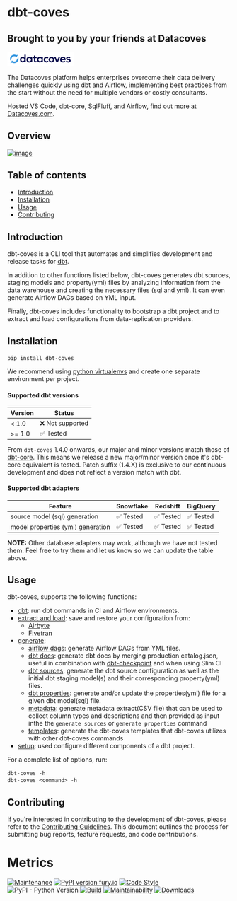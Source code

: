# dbt-coves

## Brought to you by your friends at Datacoves

<picture>
  <source media="(prefers-color-scheme: dark)" srcset="images/datacoves-dark.png">
  <img alt="Datacoves" src="images/datacoves-light.png" width="150">
</picture>

The Datacoves platform helps enterprises overcome their data delivery challenges quickly using dbt and Airflow, implementing best practices from the start without the need for multiple vendors or costly consultants.

Hosted VS Code, dbt-core, SqlFluff, and Airflow, find out more at [Datacoves.com](https://datacoves.com/product).

## Overview

[![image](https://cdn.loom.com/sessions/thumbnails/7d5341f5d5b149ed8895fe1187e338c5-with-play.gif)](https://www.loom.com/share/7d5341f5d5b149ed8895fe1187e338c5)

## Table of contents

- [Introduction](#introduction)
- [Installation](#installation)
- [Usage](#usage)
- [Contributing](#contributing)

## Introduction

dbt-coves is a CLI tool that automates and simplifies development and release tasks for [dbt](https://www.getdbt.com).

In addition to other functions listed below, dbt-coves generates dbt sources, staging models and property(yml) files by analyzing information from the data warehouse and creating the necessary files (sql and yml). It can even generate Airflow DAGs based on YML input.

Finally, dbt-coves includes functionality to bootstrap a dbt project and to extract and load configurations from data-replication providers.

## Installation

```console
pip install dbt-coves
```

We recommend using [python
virtualenvs](https://docs.python.org/3/tutorial/venv.html) and create
one separate environment per project.

#### Supported dbt versions

| Version | Status           |
| ------- | ---------------- |
| \< 1.0  | ❌ Not supported |
| >= 1.0  | ✅ Tested        |

From `dbt-coves` 1.4.0 onwards, our major and minor versions match those of [dbt-core](https://github.com/dbt-labs/dbt-core).
This means we release a new major/minor version once it's dbt-core equivalent is tested.
Patch suffix (1.4.X) is exclusive to our continuous development and does not reflect a version match with dbt.

#### Supported dbt adapters

| Feature                           | Snowflake | Redshift  | BigQuery  |
| --------------------------------- | --------- | --------- | --------- |
| source model (sql) generation     | ✅ Tested | ✅ Tested | ✅ Tested |
| model properties (yml) generation | ✅ Tested | ✅ Tested | ✅ Tested |

**NOTE:** Other database adapters may work, although we have not tested them. Feel free to try them and let us know so we can update the table above.

## Usage

dbt-coves, supports the following functions:

- [dbt](docs/commands/dbt/): run dbt commands in CI and Airflow environments.
- [extract and load](docs/commands/extract%20and%20load/): save and restore your configuration from:
  - [Airbyte](docs/commands/extract%20and%20load/airbyte)
  - [Fivetran](docs/commands/extract%20and%20load/fivetran)
- [generate](docs/commands/generate/):
  - [airflow dags](docs/commands/generate/airflow%20dags/): generate Airflow DAGs from YML files.
  - [dbt docs](docs/commands/generate/docs/): generate dbt docs by merging production catalog.json, useful in combination with [dbt-checkpoint](https://github.com/dbt-checkpoint/dbt-checkpoint) and when using Slim CI
  - [dbt sources](docs/commands/generate/sources/): generate the dbt source configuration as well as the initial dbt staging model(s) and their corresponding property(yml) files.
  - [dbt properties](docs/commands/generate/properties/): generate and/or update the properties(yml) file for a given dbt model(sql) file.
  - [metadata](docs/commands/generate/metadata/): generate metadata extract(CSV file) that can be used to collect column types and descriptions and then provided as input inthe the `generate sources` or `generate properties` command
  - [templates](docs/commands/generate/templates/): generate the dbt-coves templates that dbt-coves utilizes with other dbt-coves commands
- [setup](docs/commands/setup/): used configure different components of a dbt project.

For a complete list of options, run:

```console
dbt-coves -h
dbt-coves <command> -h
```

## Contributing

If you're interested in contributing to the development of dbt-coves, please refer to the [Contributing Guidelines](contributing.md). This document outlines the process for submitting bug reports, feature requests, and code contributions.

# Metrics

[![Maintenance](https://img.shields.io/badge/Maintained%3F-yes-green.svg)](https://github.com/datacoves/dbt-coves/graphs/commit-activity)
[![PyPI version
fury.io](https://badge.fury.io/py/dbt-coves.svg)](https://pypi.python.org/pypi/dbt-coves/)
[![Code
Style](https://img.shields.io/badge/code%20style-black-000000.svg)](https://github.com/ambv/black)
![PyPI - Python Version](https://img.shields.io/pypi/pyversions/dbt_coves)
[![Build](https://github.com/datacoves/dbt-coves/actions/workflows/main_ci.yml/badge.svg)](https://github.com/datacoves/dbt-coves/actions/workflows/main_ci.yml/badge.svg)
[![Maintainability](https://api.codeclimate.com/v1/badges/1e6a887de605ef8e0eca/maintainability)](https://codeclimate.com/github/datacoves/dbt-coves/maintainability)
[![Downloads](https://pepy.tech/badge/dbt-coves)](https://pepy.tech/project/dbt-coves)
